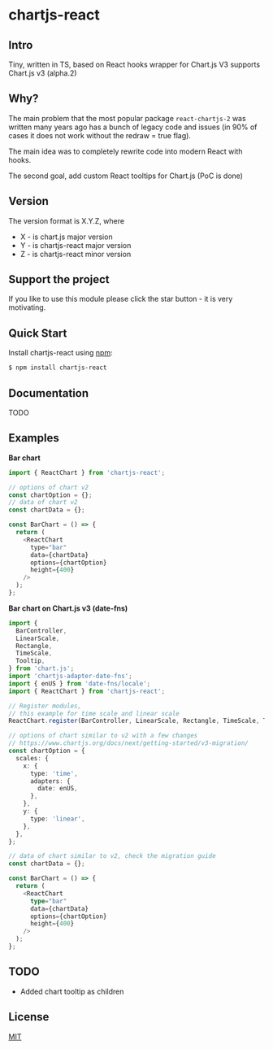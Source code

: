# chartjs-react

## Intro

Tiny, written in TS, based on React hooks wrapper for Chart.js
V3 supports Chart.js v3 (alpha.2)

## Why?

The main problem that the most popular package `react-chartjs-2` was written
many years ago has a bunch of legacy code and issues
(in 90% of cases it does not work without the redraw = true flag).

The main idea was to completely rewrite code into modern React with hooks.

The second goal, add custom React tooltips for Chart.js (PoC is done)

## Version

The version format is X.Y.Z, where

- X - is chart.js major version
- Y - is chartjs-react major version
- Z - is chartjs-react minor version

## Support the project

If you like to use this module please click the star button - it is very motivating.

## Quick Start

Install chartjs-react using [npm](https://www.npmjs.com/):

```bash
$ npm install chartjs-react
```

## Documentation

TODO

## Examples

**Bar chart**

``` js
import { ReactChart } from 'chartjs-react';

// options of chart v2
const chartOption = {};
// data of chart v2
const chartData = {};

const BarChart = () => {
  return (
    <ReactChart
      type="bar"
      data={chartData}
      options={chartOption}
      height={400}
    />
  );
};
```

**Bar chart on Chart.js v3 (date-fns)**

``` ts
import {
  BarController,
  LinearScale,
  Rectangle,
  TimeScale,
  Tooltip,
} from 'chart.js';
import 'chartjs-adapter-date-fns';
import { enUS } from 'date-fns/locale';
import { ReactChart } from 'chartjs-react';

// Register modules,
// this example for time scale and linear scale
ReactChart.register(BarController, LinearScale, Rectangle, TimeScale, Tooltip);

// options of chart similar to v2 with a few changes
// https://www.chartjs.org/docs/next/getting-started/v3-migration/
const chartOption = {
  scales: {
    x: {
      type: 'time',
      adapters: {
        date: enUS,
      },
    },
    y: {
      type: 'linear',
    },
  },
};

// data of chart similar to v2, check the migration guide
const chartData = {};

const BarChart = () => {
  return (
    <ReactChart
      type="bar"
      data={chartData}
      options={chartOption}
      height={400}
    />
  );
};
```

## TODO

- Added chart tooltip as children

## License

[MIT](./LICENSE)
